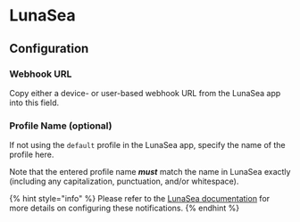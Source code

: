 # LunaSea

## Configuration

### Webhook URL

Copy either a device- or user-based webhook URL from the LunaSea app into this field.

### Profile Name (optional)

If not using the `default` profile in the LunaSea app, specify the name of the profile here.

Note that the entered profile name **_must_** match the name in LunaSea exactly (including any capitalization, punctuation, and/or whitespace).

{% hint style="info" %}
Please refer to the [LunaSea documentation](https://docs.lunasea.app/lunasea/notifications/overseerr) for more details on configuring these notifications.
{% endhint %}

